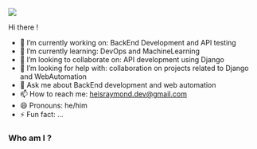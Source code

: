 ![](https://komarev.com/ghpvc/?username=heisraymond&color=yellow)

Hi there !

- 🔭 I’m currently working on: BackEnd Development and API testing
- 🌱 I’m currently learning: DevOps and MachineLearning
- 👯 I’m looking to collaborate on: API development using Django
- 🤔 I’m looking for help with: collaboration on projects related to Django and WebAutomation
- 💬 Ask me about BackEnd development and web automation
- 📫 How to reach me: heisraymond.dev@gmail.com
- 😄 Pronouns: he/him
- ⚡ Fun fact: ...

### Who am I ?



